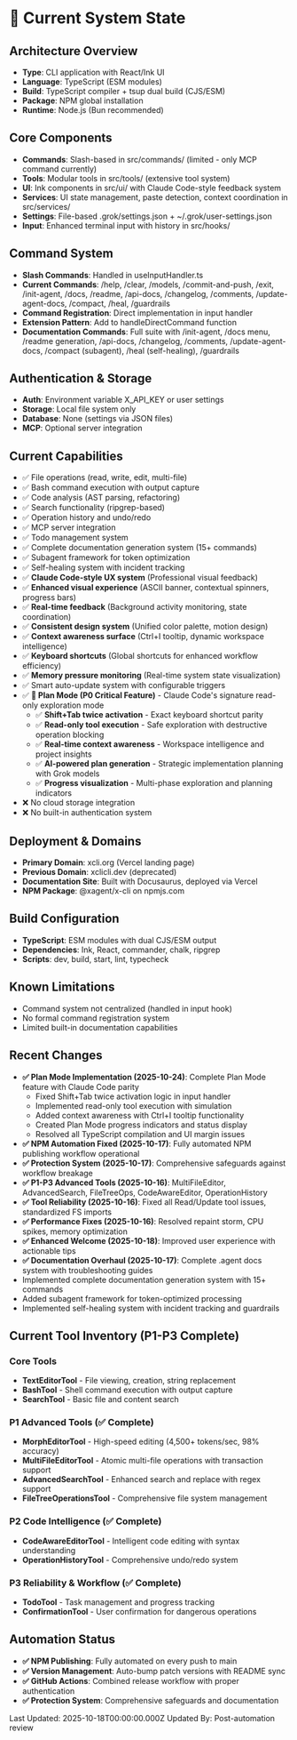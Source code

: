 # 🔧 Current System State

## Architecture Overview

- **Type**: CLI application with React/Ink UI
- **Language**: TypeScript (ESM modules)
- **Build**: TypeScript compiler + tsup dual build (CJS/ESM)
- **Package**: NPM global installation
- **Runtime**: Node.js (Bun recommended)

## Core Components

- **Commands**: Slash-based in src/commands/ (limited - only MCP command currently)
- **Tools**: Modular tools in src/tools/ (extensive tool system)
- **UI**: Ink components in src/ui/ with Claude Code-style feedback system
- **Services**: UI state management, paste detection, context coordination in src/services/
- **Settings**: File-based .grok/settings.json + ~/.grok/user-settings.json
- **Input**: Enhanced terminal input with history in src/hooks/

## Command System

- **Slash Commands**: Handled in useInputHandler.ts
- **Current Commands**: /help, /clear, /models, /commit-and-push, /exit, /init-agent, /docs, /readme, /api-docs, /changelog, /comments, /update-agent-docs, /compact, /heal, /guardrails
- **Command Registration**: Direct implementation in input handler
- **Extension Pattern**: Add to handleDirectCommand function
- **Documentation Commands**: Full suite with /init-agent, /docs menu, /readme generation, /api-docs, /changelog, /comments, /update-agent-docs, /compact (subagent), /heal (self-healing), /guardrails

## Authentication & Storage

- **Auth**: Environment variable X_API_KEY or user settings
- **Storage**: Local file system only
- **Database**: None (settings via JSON files)
- **MCP**: Optional server integration

## Current Capabilities

- ✅ File operations (read, write, edit, multi-file)
- ✅ Bash command execution with output capture
- ✅ Code analysis (AST parsing, refactoring)
- ✅ Search functionality (ripgrep-based)
- ✅ Operation history and undo/redo
- ✅ MCP server integration
- ✅ Todo management system
- ✅ Complete documentation generation system (15+ commands)
- ✅ Subagent framework for token optimization
- ✅ Self-healing system with incident tracking
- ✅ **Claude Code-style UX system** (Professional visual feedback)
- ✅ **Enhanced visual experience** (ASCII banner, contextual spinners, progress bars)
- ✅ **Real-time feedback** (Background activity monitoring, state coordination)
- ✅ **Consistent design system** (Unified color palette, motion design)
- ✅ **Context awareness surface** (Ctrl+I tooltip, dynamic workspace intelligence)
- ✅ **Keyboard shortcuts** (Global shortcuts for enhanced workflow efficiency)
- ✅ **Memory pressure monitoring** (Real-time system state visualization)
- ✅ Smart auto-update system with configurable triggers
- ✅ **🎯 Plan Mode (P0 Critical Feature)** - Claude Code's signature read-only exploration mode
  - ✅ **Shift+Tab twice activation** - Exact keyboard shortcut parity
  - ✅ **Read-only tool execution** - Safe exploration with destructive operation blocking
  - ✅ **Real-time context awareness** - Workspace intelligence and project insights
  - ✅ **AI-powered plan generation** - Strategic implementation planning with Grok models
  - ✅ **Progress visualization** - Multi-phase exploration and planning indicators
- ❌ No cloud storage integration
- ❌ No built-in authentication system

## Deployment & Domains

- **Primary Domain**: xcli.org (Vercel landing page)
- **Previous Domain**: xclicli.dev (deprecated)
- **Documentation Site**: Built with Docusaurus, deployed via Vercel
- **NPM Package**: @xagent/x-cli on npmjs.com

## Build Configuration

- **TypeScript**: ESM modules with dual CJS/ESM output
- **Dependencies**: Ink, React, commander, chalk, ripgrep
- **Scripts**: dev, build, start, lint, typecheck

## Known Limitations

- Command system not centralized (handled in input hook)
- No formal command registration system
- Limited built-in documentation capabilities

## Recent Changes

- **✅ Plan Mode Implementation (2025-10-24)**: Complete Plan Mode feature with Claude Code parity
  - Fixed Shift+Tab twice activation logic in input handler
  - Implemented read-only tool execution with simulation
  - Added context awareness with Ctrl+I tooltip functionality
  - Created Plan Mode progress indicators and status display
  - Resolved all TypeScript compilation and UI margin issues
- **✅ NPM Automation Fixed (2025-10-17)**: Fully automated NPM publishing workflow operational
- **✅ Protection System (2025-10-17)**: Comprehensive safeguards against workflow breakage
- **✅ P1-P3 Advanced Tools (2025-10-16)**: MultiFileEditor, AdvancedSearch, FileTreeOps, CodeAwareEditor, OperationHistory
- **✅ Tool Reliability (2025-10-16)**: Fixed all Read/Update tool issues, standardized FS imports
- **✅ Performance Fixes (2025-10-16)**: Resolved repaint storm, CPU spikes, memory optimization
- **✅ Enhanced Welcome (2025-10-18)**: Improved user experience with actionable tips
- **✅ Documentation Overhaul (2025-10-17)**: Complete .agent docs system with troubleshooting guides
- Implemented complete documentation generation system with 15+ commands
- Added subagent framework for token-optimized processing
- Implemented self-healing system with incident tracking and guardrails

## Current Tool Inventory (P1-P3 Complete)

### Core Tools

- **TextEditorTool** - File viewing, creation, string replacement
- **BashTool** - Shell command execution with output capture
- **SearchTool** - Basic file and content search

### P1 Advanced Tools (✅ Complete)

- **MorphEditorTool** - High-speed editing (4,500+ tokens/sec, 98% accuracy)
- **MultiFileEditorTool** - Atomic multi-file operations with transaction support
- **AdvancedSearchTool** - Enhanced search and replace with regex support
- **FileTreeOperationsTool** - Comprehensive file system management

### P2 Code Intelligence (✅ Complete)

- **CodeAwareEditorTool** - Intelligent code editing with syntax understanding
- **OperationHistoryTool** - Comprehensive undo/redo system

### P3 Reliability & Workflow (✅ Complete)

- **TodoTool** - Task management and progress tracking
- **ConfirmationTool** - User confirmation for dangerous operations

## Automation Status

- **✅ NPM Publishing**: Fully automated on every push to main
- **✅ Version Management**: Auto-bump patch versions with README sync
- **✅ GitHub Actions**: Combined release workflow with proper authentication
- **✅ Protection System**: Comprehensive safeguards and documentation

Last Updated: 2025-10-18T00:00:00.000Z
Updated By: Post-automation review
